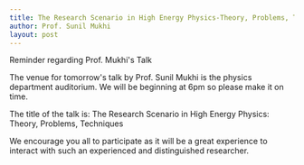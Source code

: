 ```yaml
---
title: The Research Scenario in High Energy Physics-Theory, Problems, Techniques - Talk by Professor Sunil Mukhi
author: Prof. Sunil Mukhi
layout: post
---
```


Reminder regarding Prof. Mukhi's Talk

<!--more-->

 The venue for tomorrow's talk by Prof. Sunil Mukhi is the physics department auditorium. We will be beginning at 6pm so please make it on time.

The title of the talk is: The Research Scenario in High Energy Physics: Theory, Problems, Techniques

We encourage you all to participate as it will be a great experience to interact with such an experienced and distinguished researcher.